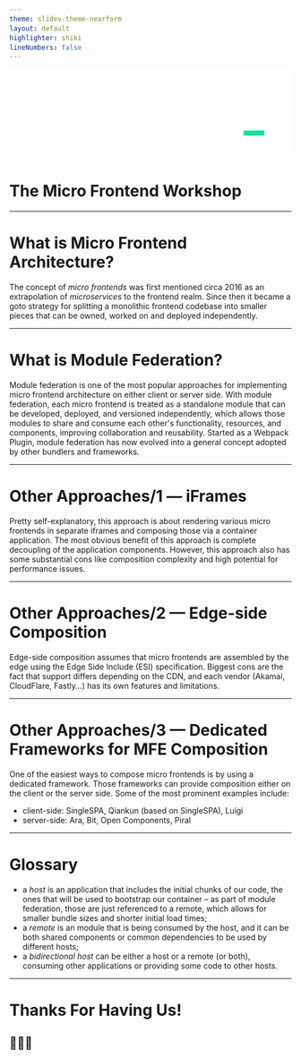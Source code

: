 ```yaml
---
theme: slidev-theme-nearform
layout: default
highlighter: shiki
lineNumbers: false
---
```


<img class=logo src="/images/nearform.svg">

# The Micro Frontend Workshop

<div class="copyright">

<Copyright />

</div>

---

# What is Micro Frontend Architecture?

<div class="bigger">

The concept of <em>micro frontends</em> was first mentioned circa 2016 as an extrapolation of <em>microservices</em> to the frontend realm. Since then it became a goto strategy for splitting a monolithic frontend codebase into smaller pieces that can be owned, worked on and deployed independently.

</div>

---

# What is Module Federation?

<div class="bigger">

Module federation is one of the most popular approaches for implementing micro frontend architecture on either client or server side. With module federation, each micro frontend is treated as a standalone module that can be developed, deployed, and versioned independently, which allows those modules to share and consume each other's functionality, resources, and components, improving collaboration and reusability. Started as a Webpack Plugin, module federation has now evolved into a general concept adopted by other bundlers and frameworks.

</div>

---

# Other Approaches/1 — iFrames

<div class="bigger">

Pretty self-explanatory, this approach is about rendering various micro frontends in separate iframes and composing those via a container application. The most obvious benefit of this approach is complete decoupling of the application components. However, this approach also has some substantial cons like composition complexity and high potential for performance issues.

</div>

---

# Other Approaches/2 — Edge-side Composition

<div class="bigger">

Edge-side composition assumes that micro frontends are assembled by the edge using the Edge Side Include (ESI) specification. Biggest cons are the fact that support differs depending on the CDN, and each vendor (Akamai, CloudFlare, Fastly…) has its own features and limitations.

</div>

---

# Other Approaches/3 — Dedicated Frameworks for MFE Composition

<div>

<p class="bigger">
One of the easiest ways to compose micro frontends is by using a dedicated framework. Those frameworks can provide composition either on the client or the server side. Some of the most prominent examples include:
</p>

-   client-side: SingleSPA, Qiankun (based on SingleSPA), Luigi
-   server-side: Ara, Bit, Open Components, Piral

</div>

---

# Glossary

<div class="dense">

-   a <em>host</em> is an application that includes the initial chunks of our code, the ones that will be used to bootstrap our container – as part of module federation, those are just referenced to a remote, which allows for smaller bundle sizes and shorter initial load times;
-   a <em>remote</em> is an module that is being consumed by the host, and it can be both shared components or common dependencies to be used by different hosts;
-   a <em>bidirectional host</em> can be either a host or a remote (or both), consuming other applications or providing some code to other hosts.
</div>

---

# Thanks For Having Us!

## 👏👏👏
